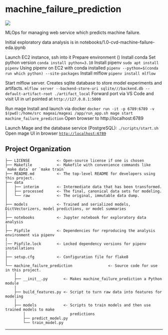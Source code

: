 # machine_failure_prediction

<a target="_blank" href="https://cookiecutter-data-science.drivendata.org/">
    <img src="https://img.shields.io/badge/CCDS-Project%20template-328F97?logo=cookiecutter" />
</a>

MLOps for managing web service which predicts machine failure.

Initial exploratory data analysis is in notebooks/1.0-cvd-machine-failure-eda.ipynb

Launch EC2 instance, ssh into it
Prepare environment ()
Install conda
Set python version 
`conda install python=3.10`
Install pipenv
`sudo apt install pipenv`
Using pipenv on EC2 with conda installed
`pipenv --python=$(conda run which python) --site-packages`
Install mlflow
`pipenv install mlflow`

Start mlflow server. Creates sqlite database to store model experiments and artifacts.
`mlflow server --backend-store-uri sqlite///backend.db --default-artifact-root ./artifact_local`
Forward port via VS Code and visit UI in url pointed at `http://127.0.0.1:5000`

Run mage
Install and launch via docker
`docker run -it -p 6789:6789 -v $(pwd):/home/src mageai/mageai /app/run_app.sh mage start machine_failure_prediction`
Open browser to http://localhost:6789

Launch Mage and the database service (PostgreSQL):
`./scripts/start.sh`
Open mage UI in browser [`http://localhost:6789`](http://localhost:6789)




## Project Organization

```
├── LICENSE            <- Open-source license if one is chosen
├── Makefile           <- Makefile with convenience commands like `make data` or `make train`
├── README.md          <- The top-level README for developers using this project.
├── data
│   ├── interim        <- Intermediate data that has been transformed.
│   ├── processed      <- The final, canonical data sets for modeling.
│   └── raw            <- The original, immutable data dump.
│
├── models             <- Trained and serialized models, DictVectorizers, model predictions, or model summaries
│
├── notebooks          <- Jupyter notebook for exploratory data analysis
│
├── Pipfile            <- Dependencies for reproducing the analysis environment via pipenv
|
|── Pipfile.lock       <- Locked dependency versions for pipenv installations 
│
├── setup.cfg          <- Configuration file for flake8
│
└── machine_failure_prediction                <- Source code for use in this project.
    │
    ├── __init__.py       <- Makes machine_failure_prediction a Python module
    │
    ├── build_features.py <- Script to turn raw data into features for modeling
    │
    ├── models            <- Scripts to train models and then use trained models to make
        │                    predictions
        ├── predict_model.py
        └── train_model.py

```

--------

